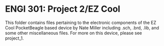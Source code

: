 # ENGI 301: Project 2/EZ Cool

This folder contains files pertaining to the electronic components of the EZ Cool PocketBeagle based device by Nate Miller including .sch, .brd, .lib, and some other miscellaneous files.
For more on this device, please see project_1.
